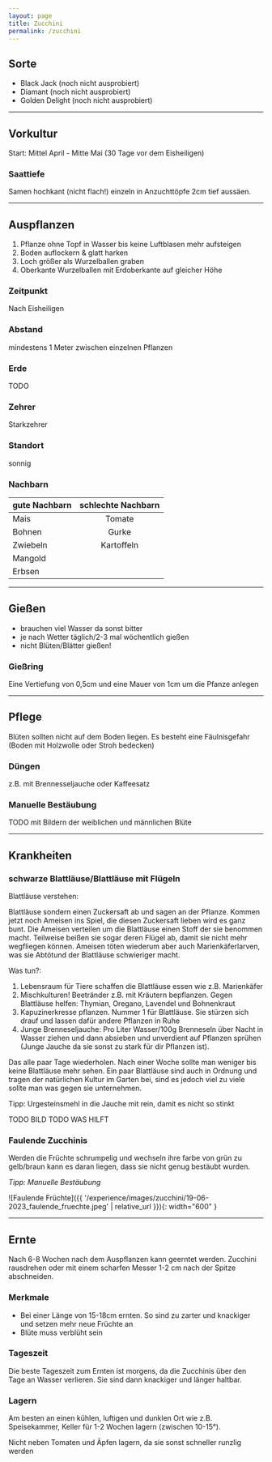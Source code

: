 ```yaml
---
layout: page
title: Zucchini
permalink: /zucchini
---
```


## __Sorte__
- Black Jack (noch nicht ausprobiert)
- Diamant (noch nicht ausprobiert)
- Golden Delight (noch nicht ausprobiert)

<hr>

## __Vorkultur__
Start: Mittel April - Mitte Mai (30 Tage vor dem Eisheiligen)

### Saattiefe
Samen hochkant (nicht flach!) einzeln in Anzuchttöpfe 2cm tief aussäen.
<hr>

## __Auspflanzen__
1. Pflanze ohne Topf in Wasser bis keine Luftblasen mehr aufsteigen
2. Boden auflockern & glatt harken
3. Loch größer als Wurzelballen graben
4. Oberkante Wurzelballen mit Erdoberkante auf gleicher Höhe

### Zeitpunkt
Nach Eisheiligen

### Abstand
mindestens 1 Meter zwischen einzelnen Pflanzen

### Erde
TODO

### Zehrer 
Starkzehrer

### Standort
sonnig

### Nachbarn

| gute Nachbarn | schlechte Nachbarn | 
| ------------- |:------------------:| 
| Mais          | Tomate             |
| Bohnen        | Gurke              |
| Zwiebeln      | Kartoffeln         |
| Mangold       |                    | 
| Erbsen        |                    | 


<hr>

## __Gießen__
- brauchen viel Wasser da sonst bitter
- je nach Wetter täglich/2-3 mal wöchentlich gießen
- nicht Blüten/Blätter gießen!

### Gießring
Eine Vertiefung von 0,5cm und eine Mauer von 1cm um die Pfanze anlegen

<hr>

## __Pflege__
Blüten sollten nicht auf dem Boden liegen. Es besteht eine Fäulnisgefahr (Boden mit Holzwolle oder Stroh bedecken)

### Düngen
z.B. mit Brennesseljauche oder Kaffeesatz

### Manuelle Bestäubung
TODO mit Bildern der weiblichen und männlichen Blüte


<hr>

## __Krankheiten__

### schwarze Blattläuse/Blattläuse mit Flügeln
Blattläuse verstehen:

Blattläuse sondern einen Zuckersaft ab und sagen an der Pflanze. Kommen jetzt noch Ameisen ins Spiel, die diesen Zuckersaft lieben wird es ganz bunt. Die Ameisen verteilen um die Blattläuse einen Stoff der sie benommen macht. Teilweise beißen sie sogar deren Flügel ab, damit sie nicht mehr wegfliegen können. Ameisen töten wiederum aber auch Marienkäferlarven, was sie Abtötund der Blattläuse schwieriger macht.

Was tun?:
1. Lebensraum für Tiere schaffen die Blattläuse essen wie z.B. Marienkäfer
2. Mischkulturen! Beetränder z.B. mit Kräutern bepflanzen. Gegen Blattläuse helfen: Thymian, Oregano, Lavendel und Bohnenkraut
3. Kapuzinerkresse pflanzen. Nummer 1 für Blattläuse. Sie stürzen sich drauf und lassen dafür andere Pflanzen in Ruhe
4. Junge Brenneseljauche: Pro Liter Wasser/100g Brenneseln über Nacht in Wasser ziehen und dann absieben und unverdient auf Pflanzen sprühen (Junge Jauche da sie sonst zu stark für dir Pflanzen ist).

Das alle paar Tage wiederholen. Nach einer Woche sollte man weniger bis keine Blattläuse mehr sehen. Ein paar Blattläuse sind auch in Ordnung und tragen der natürlichen Kultur im Garten bei, sind es jedoch viel zu viele sollte man was gegen sie unternehmen.

Tipp: Urgesteinsmehl in die Jauche mit rein, damit es nicht so stinkt


TODO BILD 
TODO WAS HILFT

### Faulende Zucchinis
Werden die Früchte schrumpelig und wechseln ihre farbe von grün zu gelb/braun kann es daran liegen, dass sie nicht genug bestäubt wurden. 

_Tipp: Manuelle Bestäubung_

![Faulende Früchte]({{ '/experience/images/zucchini/19-06-2023_faulende_fruechte.jpeg' | relative_url }}){: width="600" }


<hr>

## __Ernte__
Nach 6-8 Wochen nach dem Auspflanzen kann geerntet werden. Zucchini rausdrehen oder mit einem scharfen Messer 1-2 cm nach der Spitze abschneiden.

### Merkmale
- Bei einer Länge von 15-18cm ernten. So sind zu zarter und knackiger und setzen mehr neue Früchte an
- Blüte muss verblüht sein

### Tageszeit
Die beste Tageszeit zum Ernten ist morgens, da die Zucchinis über den Tage an Wasser verlieren. Sie sind dann knackiger und länger haltbar.

### Lagern
Am besten an einen kühlen, luftigen und dunklen Ort wie z.B. Speisekammer, Keller für 1-2 Wochen lagern (zwischen 10-15°).

Nicht neben Tomaten und Äpfen lagern, da sie sonst schneller runzlig werden
